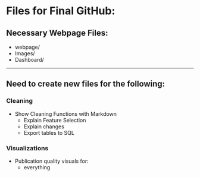 # Files for Final GitHub:


## Necessary Webpage Files: 
- webpage/
- Images/
- Dashboard/

--- 

## Need to create new files for the following: 
### Cleaning
- Show Cleaning Functions with Markdown
    - Explain Feature Selection
    - Explain changes
    - Export tables to SQL


### Visualizations
- Publication quality visuals for: 
    - everything
